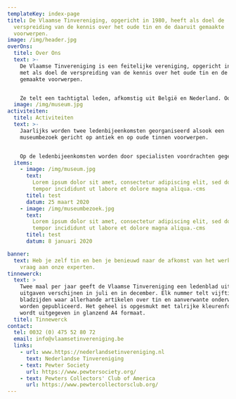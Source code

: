 ```yaml
---
templateKey: index-page
titel: De Vlaamse Tinvereniging, opgericht in 1980, heeft als doel de
  verspreiding van de kennis over het oude tin en de daaruit gemaakte
  voorwerpen.
image: /img/header.jpg
overOns:
  titel: Over Ons
  text: >-
    De Vlaamse Tinvereniging is een feitelijke vereniging, opgericht in 1980,
    met als doel de verspreiding van de kennis over het oude tin en de daaruit
    gemaakte voorwerpen.


    Ze telt een tachtigtal leden, afkomstig uit België en Nederland. Ook een aantal musea en archieven zijn al jarenlang trouw lid van de vereniging. De vereniging heeft geen commerciële doeleinden.
  image: /img/museum.jpg
activiteiten:
  titel: Activiteiten
  text: >-
    Jaarlijks worden twee ledenbijeenkomsten georganiseerd alsook een
    museumbezoek gericht op antiek en op oude tinnen voorwerpen.


    Op de ledenbijeenkomsten worden door specialisten voordrachten gegeven over oud tin, de tinnegieters en hun merken. Er wordt tevens de mogelijkheid geboden aan de aanwezigen om hun stukken te laten keuren of identificeren.
  items:
    - image: /img/museum.jpg
      text:
        Lorem ipsum dolor sit amet, consectetur adipiscing elit, sed do eiusmod
        tempor incididunt ut labore et dolore magna aliqua.-cms
      titel: test
      datum: 25 maart 2020
    - image: /img/museumbezoek.jpg
      text:
        Lorem ipsum dolor sit amet, consectetur adipiscing elit, sed do eiusmod
        tempor incididunt ut labore et dolore magna aliqua.-cms
      titel: test
      datum: 8 januari 2020

banner:
  text: Heb je zelf tin en ben je benieuwd naar de afkomst van het werk, stel je
    vraag aan onze experten.
tinnewerck:
  text: >
    Twee maal per jaar geeft de Vlaamse Tinvereniging een ledenblad uit. Deze
    uitgaven verschijnen in juli en in december. Elk nummer telt vijftig
    bladzijden waar allerhande artikelen over tin en aanverwante onderwerpen
    worden gepubliceerd. Het geheel is opgesmukt met talrijke kleurenfoto’s en
    wordt uitgegeven in glanzend A4 formaat.
  titel: Tinnewerck
contact:
  tel: 0032 (0) 475 52 80 72
  email: info@vlaamsetinvereniging.be
  links:
    - url: www.https://nederlandsetinvereniging.nl
      text: Nederlandse Tinvereniging
    - text: Pewter Society
      url: https://www.pewtersociety.org/
    - text: Pewters Collectors' Club of America
      url: https://www.pewtercollectorsclub.org/
---
```

